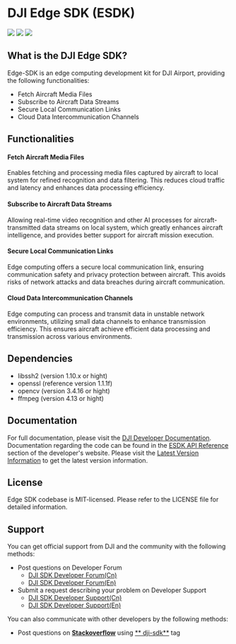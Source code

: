 # DJI Edge SDK (ESDK)

![](https://img.shields.io/badge/version-V1.0.0-yellow.svg)
![](https://img.shields.io/badge/platform-linux-green.svg)
![](https://img.shields.io/badge/license-MIT-blue.svg)

## What is the DJI Edge SDK?

Edge-SDK is an edge computing development kit for DJI Airport, providing the following functionalities:

* Fetch Aircraft Media Files
* Subscribe to Aircraft Data Streams
* Secure Local Communication Links
* Cloud Data Intercommunication Channels

## Functionalities
#### Fetch Aircraft Media Files
Enables fetching and processing media files captured by aircraft to local system for refined recognition and data filtering. This reduces cloud traffic and latency and enhances data processing efficiency.

#### Subscribe to Aircraft Data Streams
Allowing real-time video recognition and other AI processes for aircraft-transmitted data streams on local system, which greatly enhances aircraft intelligence, and provides better support for aircraft mission execution.

#### Secure Local Communication Links
Edge computing offers a secure local communication link, ensuring communication safety and privacy protection between aircraft. This avoids risks of network attacks and data breaches during aircraft communication.

#### Cloud Data Intercommunication Channels
Edge computing can process and transmit data in unstable network environments, utilizing small data channels to enhance transmission efficiency. This ensures aircraft achieve efficient data processing and transmission across various environments.

## Dependencies
* libssh2 (version 1.10.x or hight)
* openssl (reference version 1.1.1f)
* opencv (version 3.4.16 or hight)
* ffmpeg (version 4.13 or hight)

## Documentation

For full documentation, please visit
the [DJI Developer Documentation](https://developer.dji.com/doc/edge-sdk-tutorial/en/). Documentation
regarding the code can be found in the [ESDK API Reference](https://developer.dji.com/doc/edge-sdk-api-reference/en/)
section of the developer's website. Please visit
the [Latest Version Information](https://developer.dji.com/doc/edge-sdk-tutorial/en/)
to get the latest version information.

## License

Edge SDK codebase is MIT-licensed. Please refer to the LICENSE file for detailed information.

## Support

You can get official support from DJI and the community with the following methods:

- Post questions on Developer Forum
    * [DJI SDK Developer Forum(Cn)](https://djisdksupport.zendesk.com/hc/zh-cn/community/topics)
    * [DJI SDK Developer Forum(En)](https://djisdksupport.zendesk.com/hc/en-us/community/topics)
- Submit a request describing your problem on Developer Support
    * [DJI SDK Developer Support(Cn)](https://djisdksupport.zendesk.com/hc/zh-cn/requests/new)
    * [DJI SDK Developer Support(En)](https://djisdksupport.zendesk.com/hc/en-us/requests/new)

You can also communicate with other developers by the following methods:

- Post questions on [**Stackoverflow**](http://stackoverflow.com) using [**
  dji-sdk**](http://stackoverflow.com/questions/tagged/dji-sdk) tag
